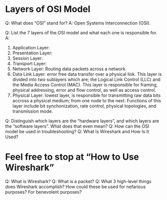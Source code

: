 # Layers of OSI Model

Q: What does “OSI” stand for?
A: Open Systems Interconnection (OSI).

Q: List the 7 layers of the OSI model and what each one is responsible for.
A: 
1. Application Layer: 
2. Presentation Layer:
3. Session Layer:
4. Transport Layer: 
5. Network Layer: Routing data packets across a network. 
6. Data Link Layer: error free data transfer over a physical link. This layer is divided into two sublayers which are; 
the Logical Link Control (LLC) and the Media Access Control (MAC). This layer is responsible for framing, physical addressing, error and flow control, as well as access control. 
7. Physical Layer: lowest layer, is responsible for transmitting raw data bits accross a physical medium; from one node to the next. Functions of this layer include bit synchonization, rate control, physical topologies, and transmission mode. 

Q: Distinguish which layers are the “hardware layers”, and which layers are the “software layers”. What does that even mean?
Q: How can the OSI model be used in troubleshooting?
Q: What Is Wireshark and How Is It Used?

# Feel free to stop at “How to Use Wireshark”

Q: What is Wireshark?
Q: What is a packet?
Q: What 3 high-level things does Wireshark accomplish? How could these be used for nefarious purposes? For benevolent purposes?
